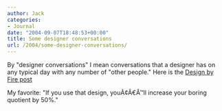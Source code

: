 ```yaml
---
author: Jack
categories:
- Journal
date: "2004-09-07T18:48:53+00:00"
title: Some designer conversations
url: /2004/some-designer-conversations/
---
```


By "designer conversations" I mean conversations that a designer has on any typical day with any number of "other people." Here is the [Design by Fire post][1]

My favorite: "If you use that design, you&#195;&#162;&#194;&#8364;&#194;&#8482;ll increase your boring quotient by 50%."

 [1]: http://www.designbyfire.com/000138.html